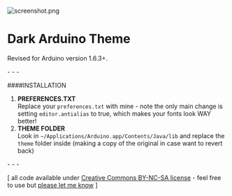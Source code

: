 ![screenshot.png]('screenshot')

Dark Arduino Theme
================

Revised for Arduino version 1.6.3+.

\- \- \-

####INSTALLATION
1. **PREFERENCES.TXT**  
Replace your `preferences.txt` with mine - note the only main change is setting `editor.antialias` to true, which makes your fonts look WAY better!  
2. **THEME FOLDER**  
Look in `~/Applications/Arduino.app/Contents/Java/lib` and replace the `theme` folder inside (making a copy of the original in case want to revert back)  

\- \- \-

\[ all code available under [Creative Commons BY-NC-SA license](http://creativecommons.org/licenses/by-nc-sa/3.0/) - feel free to use but [please let me know](http://www.jeffreythompson.org) \]
